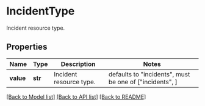# IncidentType

Incident resource type.

## Properties
Name | Type | Description | Notes
------------ | ------------- | ------------- | -------------
**value** | **str** | Incident resource type. | defaults to "incidents",  must be one of ["incidents", ]

[[Back to Model list]](README.md#documentation-for-models) [[Back to API list]](README.md#documentation-for-api-endpoints) [[Back to README]](README.md)


